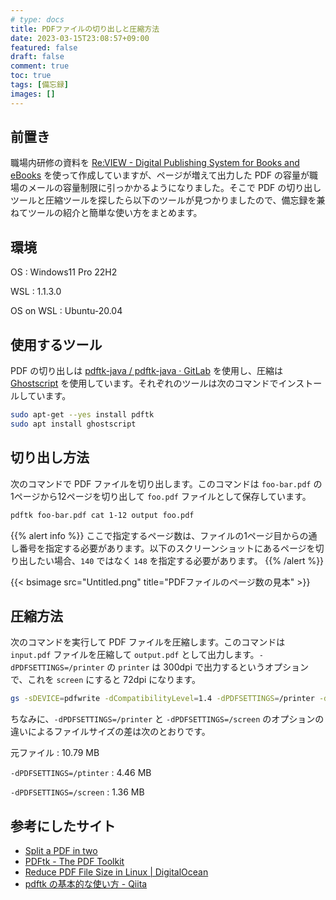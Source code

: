 ```yaml
---
# type: docs 
title: PDFファイルの切り出しと圧縮方法
date: 2023-03-15T23:08:57+09:00
featured: false
draft: false
comment: true
toc: true
tags: [備忘録]
images: []
---
```


## 前置き

職場内研修の資料を [Re:VIEW - Digital Publishing System for Books and eBooks](https://reviewml.org/ja/) を使って作成していますが、ページが増えて出力した PDF の容量が職場のメールの容量制限に引っかかるようになりました。そこで PDF の切り出しツールと圧縮ツールを探したら以下のツールが見つかりましたので、備忘録を兼ねてツールの紹介と簡単な使い方をまとめます。


## 環境

OS
: Windows11 Pro 22H2

WSL
: 1.1.3.0

OS on WSL
: Ubuntu-20.04


## 使用するツール

PDF の切り出しは [pdftk-java / pdftk-java · GitLab](https://gitlab.com/pdftk-java/pdftk) を使用し、圧縮は [Ghostscript](https://www.ghostscript.com/) を使用しています。それぞれのツールは次のコマンドでインストールしています。

```bash
sudo apt-get --yes install pdftk 
sudo apt install ghostscript
```


## 切り出し方法

次のコマンドで PDF ファイルを切り出します。このコマンドは `foo-bar.pdf` の1ページから12ページを切り出して `foo.pdf` ファイルとして保存しています。


```bash
pdftk foo-bar.pdf cat 1-12 output foo.pdf
```

{{% alert info %}}
ここで指定するページ数は、ファイルの1ページ目からの通し番号を指定する必要があります。以下のスクリーンショットにあるページを切り出したい場合、`140` ではなく `148` を指定する必要があります。
{{% /alert %}}

{{< bsimage src="Untitled.png" title="PDFファイルのページ数の見本" >}}


## 圧縮方法

次のコマンドを実行して PDF ファイルを圧縮します。このコマンドは `input.pdf` ファイルを圧縮して `output.pdf` として出力します。`-dPDFSETTINGS=/printer` の `printer` は 300dpi で出力するというオプションで、これを `screen` にすると 72dpi になります。

```bash
gs -sDEVICE=pdfwrite -dCompatibilityLevel=1.4 -dPDFSETTINGS=/printer -dNOPAUSE -dQUIET -dBATCH -sOutputFile=output.pdf input.pdf
```

ちなみに、`-dPDFSETTINGS=/printer` と `-dPDFSETTINGS=/screen` のオプションの違いによるファイルサイズの差は次のとおりです。 

元ファイル
: 10.79 MB

`-dPDFSETTINGS=/ptinter`
: 4.46 MB

`-dPDFSETTINGS=/screen`
: 1.36 MB

## 参考にしたサイト

- [Split a PDF in two](https://stackoverflow.com/questions/17776582/split-a-pdf-in-two/17776583#17776583)
- [PDFtk - The PDF Toolkit](https://www.pdflabs.com/tools/pdftk-the-pdf-toolkit/)
- [Reduce PDF File Size in Linux | DigitalOcean](https://www.digitalocean.com/community/tutorials/reduce-pdf-file-size-in-linux)
- [pdftk の基本的な使い方 - Qiita](https://qiita.com/masashi_mizuno_chestnut/items/14c0b877bed7fee0877b)
